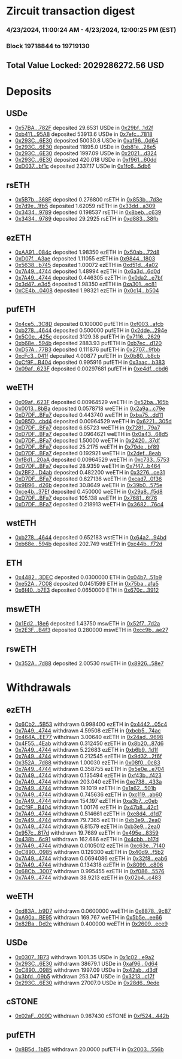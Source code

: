 # Zircuit transaction digest
### 4/23/2024, 11:00:24 AM - 4/23/2024, 12:00:25 PM (EST)
### Block 19718844 to 19719130

## Total Value Locked: 2029286272.56 USD

# Deposits
## USDe
- [0x57BA...782F](https://etherscan.io/address/0x57BA36Ca00B6aa7815184C67a2d2F2b1A439782F) deposited 29.6531 USDe in [0x29bf...1d2f](https://etherscan.io/tx/0x57BA36Ca00B6aa7815184C67a2d2F2b1A439782F)
- [0xb411...95A8](https://etherscan.io/address/0xb411e60e10d597d52Df85c752F05e077675795A8) deposited 53913.6 USDe in [0x7efc...7818](https://etherscan.io/tx/0xb411e60e10d597d52Df85c752F05e077675795A8)
- [0x293C...6E30](https://etherscan.io/address/0x293C6937D8D82e05B01335F7B33FBA0c8e256E30) deposited 50030.8 USDe in [0xaf96...0d64](https://etherscan.io/tx/0x293C6937D8D82e05B01335F7B33FBA0c8e256E30)
- [0x293C...6E30](https://etherscan.io/address/0x293C6937D8D82e05B01335F7B33FBA0c8e256E30) deposited 11895.0 USDe in [0xb81e...28e5](https://etherscan.io/tx/0x293C6937D8D82e05B01335F7B33FBA0c8e256E30)
- [0x293C...6E30](https://etherscan.io/address/0x293C6937D8D82e05B01335F7B33FBA0c8e256E30) deposited 1997.09 USDe in [0x2021...d324](https://etherscan.io/tx/0x293C6937D8D82e05B01335F7B33FBA0c8e256E30)
- [0x293C...6E30](https://etherscan.io/address/0x293C6937D8D82e05B01335F7B33FBA0c8e256E30) deposited 420.018 USDe in [0xf961...60dd](https://etherscan.io/tx/0x293C6937D8D82e05B01335F7B33FBA0c8e256E30)
- [0xD037...bf1c](https://etherscan.io/address/0xD037C3A28DEDB638B6420BF3dDb2dcbC8df7bf1c) deposited 2337.17 USDe in [0x1fc6...5db6](https://etherscan.io/tx/0xD037C3A28DEDB638B6420BF3dDb2dcbC8df7bf1c)
## rsETH
- [0x5B7b...368F](https://etherscan.io/address/0x5B7b728E34751A369667CA6F264b51586a65368F) deposited 0.276800 rsETH in [0x853b...7d3e](https://etherscan.io/tx/0x5B7b728E34751A369667CA6F264b51586a65368F)
- [0x7d9e...1fb5](https://etherscan.io/address/0x7d9e1603dCCc950D2Ff73f3eAF79f84dC4B91fb5) deposited 1.62059 rsETH in [0x33dd...a309](https://etherscan.io/tx/0x7d9e1603dCCc950D2Ff73f3eAF79f84dC4B91fb5)
- [0x3434...9789](https://etherscan.io/address/0x34349c5569e7B846c3558961552D2202760A9789) deposited 0.198537 rsETH in [0x8beb...c639](https://etherscan.io/tx/0x34349c5569e7B846c3558961552D2202760A9789)
- [0x3434...9789](https://etherscan.io/address/0x34349c5569e7B846c3558961552D2202760A9789) deposited 29.2925 rsETH in [0xd883...38fb](https://etherscan.io/tx/0x34349c5569e7B846c3558961552D2202760A9789)
## ezETH
- [0xAA91...084c](https://etherscan.io/address/0xAA91DFCF4Bb0707C050b0Cb4C186F3eFeB29084c) deposited 1.98350 ezETH in [0x50ab...72d8](https://etherscan.io/tx/0xAA91DFCF4Bb0707C050b0Cb4C186F3eFeB29084c)
- [0xD07f...A3ae](https://etherscan.io/address/0xD07f414b66701DE54a499076841D4D7f7723A3ae) deposited 1.11055 ezETH in [0x9844...1803](https://etherscan.io/tx/0xD07f414b66701DE54a499076841D4D7f7723A3ae)
- [0x5638...b745](https://etherscan.io/address/0x563835F2efeDf3efB9968175Db50F0Ab393cb745) deposited 1.00072 ezETH in [0xd51d...4a02](https://etherscan.io/tx/0x563835F2efeDf3efB9968175Db50F0Ab393cb745)
- [0x7A49...4744](https://etherscan.io/address/0x7A493Be5c2ce014cD049Bf178a1ac0Db1B434744) deposited 1.48994 ezETH in [0x6a3d...6d0d](https://etherscan.io/tx/0x7A493Be5c2ce014cD049Bf178a1ac0Db1B434744)
- [0x7A49...4744](https://etherscan.io/address/0x7A493Be5c2ce014cD049Bf178a1ac0Db1B434744) deposited 0.446305 ezETH in [0x0da2...e7bf](https://etherscan.io/tx/0x7A493Be5c2ce014cD049Bf178a1ac0Db1B434744)
- [0x3d47...e3d5](https://etherscan.io/address/0x3d47ebb35E0C776b5C15bF5C571192d9aB68e3d5) deposited 1.98350 ezETH in [0xa301...ec81](https://etherscan.io/tx/0x3d47ebb35E0C776b5C15bF5C571192d9aB68e3d5)
- [0xCE4b...0408](https://etherscan.io/address/0xCE4b10F180adf07395dbb91bE3AB5F7453600408) deposited 1.98321 ezETH in [0x0c14...b504](https://etherscan.io/tx/0xCE4b10F180adf07395dbb91bE3AB5F7453600408)
## pufETH
- [0x4ce5...3C8D](https://etherscan.io/address/0x4ce5f95e5df2dE6f1474222D49c02CC4F1cF3C8D) deposited 0.100000 pufETH in [0xf003...afcb](https://etherscan.io/tx/0x4ce5f95e5df2dE6f1474222D49c02CC4F1cF3C8D)
- [0xb278...4644](https://etherscan.io/address/0xb278550Ebf8010B8f9AeD23C4D0dD32B253F4644) deposited 0.500000 pufETH in [0x2dde...294e](https://etherscan.io/tx/0xb278550Ebf8010B8f9AeD23C4D0dD32B253F4644)
- [0x5C0e...425c](https://etherscan.io/address/0x5C0e5EEbE5f2C3818b992e1ffF2FFc1a39D9425c) deposited 3129.38 pufETH in [0x7116...2629](https://etherscan.io/tx/0x5C0e5EEbE5f2C3818b992e1ffF2FFc1a39D9425c)
- [0xb68e...594b](https://etherscan.io/address/0xb68e81fBB687fB172807fE20c569E7aEAbcC594b) deposited 2883.93 pufETH in [0xb7ec...d120](https://etherscan.io/tx/0xb68e81fBB687fB172807fE20c569E7aEAbcC594b)
- [0xD57A...77B3](https://etherscan.io/address/0xD57A6c37DF1285b92a8147Ad348D27cB77e077B3) deposited 0.111876 pufETH in [0x2707...9fbb](https://etherscan.io/tx/0xD57A6c37DF1285b92a8147Ad348D27cB77e077B3)
- [0xcFc3...041f](https://etherscan.io/address/0xcFc3975f50208d6914ee472e4A290F0D232b041f) deposited 4.00877 pufETH in [0x0b80...b8cb](https://etherscan.io/tx/0xcFc3975f50208d6914ee472e4A290F0D232b041f)
- [0xCf9F...B404](https://etherscan.io/address/0xCf9F99C643b28DaEC98DE3f70A4b84c271C2B404) deposited 0.995916 pufETH in [0x3aac...b383](https://etherscan.io/tx/0xCf9F99C643b28DaEC98DE3f70A4b84c271C2B404)
- [0x09af...623F](https://etherscan.io/address/0x09afaE795B359c2d23Ee40151B9635A3d310623F) deposited 0.00297681 pufETH in [0xe4df...cbd6](https://etherscan.io/tx/0x09afaE795B359c2d23Ee40151B9635A3d310623F)
## weETH
- [0x09af...623F](https://etherscan.io/address/0x09afaE795B359c2d23Ee40151B9635A3d310623F) deposited 0.00964529 weETH in [0x52ba...165b](https://etherscan.io/tx/0x09afaE795B359c2d23Ee40151B9635A3d310623F)
- [0x0013...8bBa](https://etherscan.io/address/0x00136438Ee75d4bF6E5Ca4B45e97E62F3aac8bBa) deposited 0.0578718 weETH in [0x2a9a...c79e](https://etherscan.io/tx/0x00136438Ee75d4bF6E5Ca4B45e97E62F3aac8bBa)
- [0xD7DF...BFa7](https://etherscan.io/address/0xD7DF7E085214743530afF339aFC420c7c720BFa7) deposited 0.443740 weETH in [0xba75...dd11](https://etherscan.io/tx/0xD7DF7E085214743530afF339aFC420c7c720BFa7)
- [0x085D...cbd4](https://etherscan.io/address/0x085Da37496d8622A53057F7519ADdCeA3f73cbd4) deposited 0.00964529 weETH in [0x6221...305d](https://etherscan.io/tx/0x085Da37496d8622A53057F7519ADdCeA3f73cbd4)
- [0xD7DF...BFa7](https://etherscan.io/address/0xD7DF7E085214743530afF339aFC420c7c720BFa7) deposited 6.65723 weETH in [0x7281...79a7](https://etherscan.io/tx/0xD7DF7E085214743530afF339aFC420c7c720BFa7)
- [0xD7DF...BFa7](https://etherscan.io/address/0xD7DF7E085214743530afF339aFC420c7c720BFa7) deposited 0.0964621 weETH in [0x0a43...68d5](https://etherscan.io/tx/0xD7DF7E085214743530afF339aFC420c7c720BFa7)
- [0xD7DF...BFa7](https://etherscan.io/address/0xD7DF7E085214743530afF339aFC420c7c720BFa7) deposited 1.50000 weETH in [0x2420...37df](https://etherscan.io/tx/0xD7DF7E085214743530afF339aFC420c7c720BFa7)
- [0xD7DF...BFa7](https://etherscan.io/address/0xD7DF7E085214743530afF339aFC420c7c720BFa7) deposited 25.2175 weETH in [0x79de...bf89](https://etherscan.io/tx/0xD7DF7E085214743530afF339aFC420c7c720BFa7)
- [0xD7DF...BFa7](https://etherscan.io/address/0xD7DF7E085214743530afF339aFC420c7c720BFa7) deposited 0.192921 weETH in [0x2def...8eab](https://etherscan.io/tx/0xD7DF7E085214743530afF339aFC420c7c720BFa7)
- [0xfBd1...20aA](https://etherscan.io/address/0xfBd10d456b1285ca4465E6f5189f62F02a0020aA) deposited 0.00964529 weETH in [0xc733...5753](https://etherscan.io/tx/0xfBd10d456b1285ca4465E6f5189f62F02a0020aA)
- [0xD7DF...BFa7](https://etherscan.io/address/0xD7DF7E085214743530afF339aFC420c7c720BFa7) deposited 28.9359 weETH in [0x7f47...b464](https://etherscan.io/tx/0xD7DF7E085214743530afF339aFC420c7c720BFa7)
- [0x2BF2...D4ab](https://etherscan.io/address/0x2BF2C1bdA951A5b70f6b3791c2e339a4B680D4ab) deposited 0.482200 weETH in [0x3276...ce31](https://etherscan.io/tx/0x2BF2C1bdA951A5b70f6b3791c2e339a4B680D4ab)
- [0xD7DF...BFa7](https://etherscan.io/address/0xD7DF7E085214743530afF339aFC420c7c720BFa7) deposited 0.627136 weETH in [0xcad7...0f36](https://etherscan.io/tx/0xD7DF7E085214743530afF339aFC420c7c720BFa7)
- [0x9B96...d26b](https://etherscan.io/address/0x9B9620f12c8E4eb9F481301A995cBCAD6Eb9d26b) deposited 30.8649 weETH in [0x39b0...575e](https://etherscan.io/tx/0x9B9620f12c8E4eb9F481301A995cBCAD6Eb9d26b)
- [0xce4b...37Ef](https://etherscan.io/address/0xce4b26E21cdC9ceb0E9709feDf6aC08892D037Ef) deposited 0.450000 weETH in [0x29a8...f5d8](https://etherscan.io/tx/0xce4b26E21cdC9ceb0E9709feDf6aC08892D037Ef)
- [0xD7DF...BFa7](https://etherscan.io/address/0xD7DF7E085214743530afF339aFC420c7c720BFa7) deposited 105.138 weETH in [0x7681...6f76](https://etherscan.io/tx/0xD7DF7E085214743530afF339aFC420c7c720BFa7)
- [0xD7DF...BFa7](https://etherscan.io/address/0xD7DF7E085214743530afF339aFC420c7c720BFa7) deposited 0.218913 weETH in [0x3682...76c4](https://etherscan.io/tx/0xD7DF7E085214743530afF339aFC420c7c720BFa7)
## wstETH
- [0xb278...4644](https://etherscan.io/address/0xb278550Ebf8010B8f9AeD23C4D0dD32B253F4644) deposited 0.652183 wstETH in [0x64a2...94bd](https://etherscan.io/tx/0xb278550Ebf8010B8f9AeD23C4D0dD32B253F4644)
- [0xb68e...594b](https://etherscan.io/address/0xb68e81fBB687fB172807fE20c569E7aEAbcC594b) deposited 202.749 wstETH in [0xc44b...f72d](https://etherscan.io/tx/0xb68e81fBB687fB172807fE20c569E7aEAbcC594b)
## ETH
- [0x4482...3DEC](https://etherscan.io/address/0x44821E910e6b53B6c9a416abAd4Ec40e35463DEC) deposited 0.0300000 ETH in [0x04b7...51b9](https://etherscan.io/tx/0x44821E910e6b53B6c9a416abAd4Ec40e35463DEC)
- [0xe52A...7C08](https://etherscan.io/address/0xe52ADd536685e0Ebf7682C2A43126fBb78817C08) deposited 0.0451599 ETH in [0x75ba...a1a5](https://etherscan.io/tx/0xe52ADd536685e0Ebf7682C2A43126fBb78817C08)
- [0x6f40...b7E3](https://etherscan.io/address/0x6f409F03475c9457D283f05F7b1c5Ee2790ab7E3) deposited 0.0650000 ETH in [0x670c...3912](https://etherscan.io/tx/0x6f409F03475c9457D283f05F7b1c5Ee2790ab7E3)
## mswETH
- [0x1Ed2...18e6](https://etherscan.io/address/0x1Ed2f0A267A077923DEd09508bc383eD5e8a18e6) deposited 1.43750 mswETH in [0x52f7...7d2a](https://etherscan.io/tx/0x1Ed2f0A267A077923DEd09508bc383eD5e8a18e6)
- [0x2E3F...B4f3](https://etherscan.io/address/0x2E3F084aB381BC588f7Fe874ab4b47e6De40B4f3) deposited 0.280000 mswETH in [0xcc9b...ae27](https://etherscan.io/tx/0x2E3F084aB381BC588f7Fe874ab4b47e6De40B4f3)
## rswETH
- [0x352A...7d88](https://etherscan.io/address/0x352A45cC1AA286C643a9471A04435Dd88A027d88) deposited 2.00530 rswETH in [0x8926...58e7](https://etherscan.io/tx/0x352A45cC1AA286C643a9471A04435Dd88A027d88)
# Withdrawals
## ezETH
- [0x6Cb2...5B53](https://etherscan.io/address/0x6Cb248e1BCf5B5fAf103db3e9C19A8AC82C15B53) withdrawn 0.998400 ezETH in [0x4442...05c4](https://etherscan.io/tx/0x6Cb248e1BCf5B5fAf103db3e9C19A8AC82C15B53)
- [0x7A49...4744](https://etherscan.io/address/0x7A493Be5c2ce014cD049Bf178a1ac0Db1B434744) withdrawn 4.59508 ezETH in [0xbcb5...74ac](https://etherscan.io/tx/0x7A493Be5c2ce014cD049Bf178a1ac0Db1B434744)
- [0x464A...EE77](https://etherscan.io/address/0x464A651c6891101066a5F5a4d65F7BFA7E7BEE77) withdrawn 3.00640 ezETH in [0x24ad...9698](https://etherscan.io/tx/0x464A651c6891101066a5F5a4d65F7BFA7E7BEE77)
- [0x4F55...4Eab](https://etherscan.io/address/0x4F558e5Fb18fd27217C6Df24667ae8256b234Eab) withdrawn 0.312450 ezETH in [0x8b20...87d6](https://etherscan.io/tx/0x4F558e5Fb18fd27217C6Df24667ae8256b234Eab)
- [0x7A49...4744](https://etherscan.io/address/0x7A493Be5c2ce014cD049Bf178a1ac0Db1B434744) withdrawn 5.22683 ezETH in [0xb6b9...1d1f](https://etherscan.io/tx/0x7A493Be5c2ce014cD049Bf178a1ac0Db1B434744)
- [0x7A49...4744](https://etherscan.io/address/0x7A493Be5c2ce014cD049Bf178a1ac0Db1B434744) withdrawn 0.212545 ezETH in [0x9d32...2f6f](https://etherscan.io/tx/0x7A493Be5c2ce014cD049Bf178a1ac0Db1B434744)
- [0x352A...7d88](https://etherscan.io/address/0x352A45cC1AA286C643a9471A04435Dd88A027d88) withdrawn 1.00030 ezETH in [0x08f0...0c83](https://etherscan.io/tx/0x352A45cC1AA286C643a9471A04435Dd88A027d88)
- [0x7A49...4744](https://etherscan.io/address/0x7A493Be5c2ce014cD049Bf178a1ac0Db1B434744) withdrawn 0.358755 ezETH in [0x5e0e...e704](https://etherscan.io/tx/0x7A493Be5c2ce014cD049Bf178a1ac0Db1B434744)
- [0x7A49...4744](https://etherscan.io/address/0x7A493Be5c2ce014cD049Bf178a1ac0Db1B434744) withdrawn 0.135494 ezETH in [0xf43b...f423](https://etherscan.io/tx/0x7A493Be5c2ce014cD049Bf178a1ac0Db1B434744)
- [0x7A49...4744](https://etherscan.io/address/0x7A493Be5c2ce014cD049Bf178a1ac0Db1B434744) withdrawn 203.040 ezETH in [0xe738...433a](https://etherscan.io/tx/0x7A493Be5c2ce014cD049Bf178a1ac0Db1B434744)
- [0x7A49...4744](https://etherscan.io/address/0x7A493Be5c2ce014cD049Bf178a1ac0Db1B434744) withdrawn 19.1019 ezETH in [0x1a62...501b](https://etherscan.io/tx/0x7A493Be5c2ce014cD049Bf178a1ac0Db1B434744)
- [0x7A49...4744](https://etherscan.io/address/0x7A493Be5c2ce014cD049Bf178a1ac0Db1B434744) withdrawn 0.745636 ezETH in [0xc119...ab60](https://etherscan.io/tx/0x7A493Be5c2ce014cD049Bf178a1ac0Db1B434744)
- [0x7A49...4744](https://etherscan.io/address/0x7A493Be5c2ce014cD049Bf178a1ac0Db1B434744) withdrawn 154.197 ezETH in [0xa3b7...c0eb](https://etherscan.io/tx/0x7A493Be5c2ce014cD049Bf178a1ac0Db1B434744)
- [0xCf9F...B404](https://etherscan.io/address/0xCf9F99C643b28DaEC98DE3f70A4b84c271C2B404) withdrawn 1.00176 ezETH in [0x47b8...42c1](https://etherscan.io/tx/0xCf9F99C643b28DaEC98DE3f70A4b84c271C2B404)
- [0x7A49...4744](https://etherscan.io/address/0x7A493Be5c2ce014cD049Bf178a1ac0Db1B434744) withdrawn 0.514661 ezETH in [0xe8d4...d1d7](https://etherscan.io/tx/0x7A493Be5c2ce014cD049Bf178a1ac0Db1B434744)
- [0x7A49...4744](https://etherscan.io/address/0x7A493Be5c2ce014cD049Bf178a1ac0Db1B434744) withdrawn 79.7365 ezETH in [0xb3e9...2ea0](https://etherscan.io/tx/0x7A493Be5c2ce014cD049Bf178a1ac0Db1B434744)
- [0x7A49...4744](https://etherscan.io/address/0x7A493Be5c2ce014cD049Bf178a1ac0Db1B434744) withdrawn 6.81579 ezETH in [0xb3e9...2ea0](https://etherscan.io/tx/0x7A493Be5c2ce014cD049Bf178a1ac0Db1B434744)
- [0x957c...817d](https://etherscan.io/address/0x957cd54A8EBd26290d89e324D637633a2cc0817d) withdrawn 19.7689 ezETH in [0x495e...8359](https://etherscan.io/tx/0x957cd54A8EBd26290d89e324D637633a2cc0817d)
- [0x438b...6c91](https://etherscan.io/address/0x438bbff80252C9C959797d0180a5c868e1a86c91) withdrawn 162.686 ezETH in [0x4cbb...b17d](https://etherscan.io/tx/0x438bbff80252C9C959797d0180a5c868e1a86c91)
- [0x7A49...4744](https://etherscan.io/address/0x7A493Be5c2ce014cD049Bf178a1ac0Db1B434744) withdrawn 0.0105012 ezETH in [0xc63e...7140](https://etherscan.io/tx/0x7A493Be5c2ce014cD049Bf178a1ac0Db1B434744)
- [0xC890...0985](https://etherscan.io/address/0xC8903A1BeB1772bFad93F942951eB17455830985) withdrawn 0.129300 ezETH in [0x40d9...f5b2](https://etherscan.io/tx/0xC8903A1BeB1772bFad93F942951eB17455830985)
- [0x7A49...4744](https://etherscan.io/address/0x7A493Be5c2ce014cD049Bf178a1ac0Db1B434744) withdrawn 0.0694086 ezETH in [0x32f8...eab6](https://etherscan.io/tx/0x7A493Be5c2ce014cD049Bf178a1ac0Db1B434744)
- [0x7A49...4744](https://etherscan.io/address/0x7A493Be5c2ce014cD049Bf178a1ac0Db1B434744) withdrawn 0.134318 ezETH in [0x8099...c806](https://etherscan.io/tx/0x7A493Be5c2ce014cD049Bf178a1ac0Db1B434744)
- [0x68Cb...3007](https://etherscan.io/address/0x68CbE93EEE39213b5b18aa0d3c8600139D563007) withdrawn 0.995455 ezETH in [0xf086...5576](https://etherscan.io/tx/0x68CbE93EEE39213b5b18aa0d3c8600139D563007)
- [0x7A49...4744](https://etherscan.io/address/0x7A493Be5c2ce014cD049Bf178a1ac0Db1B434744) withdrawn 38.9213 ezETH in [0x02b4...c483](https://etherscan.io/tx/0x7A493Be5c2ce014cD049Bf178a1ac0Db1B434744)
## weETH
- [0xd83A...b9D7](https://etherscan.io/address/0xd83AAb1EF0B8289C5a931F97796C98f2498db9D7) withdrawn 0.0600000 weETH in [0x8878...9c87](https://etherscan.io/tx/0xd83AAb1EF0B8289C5a931F97796C98f2498db9D7)
- [0xA90a...BE95](https://etherscan.io/address/0xA90a133b44f2d213dC44c381c012C839e8cCBE95) withdrawn 169.767 weETH in [0x5b5e...ee66](https://etherscan.io/tx/0xA90a133b44f2d213dC44c381c012C839e8cCBE95)
- [0x82Ba...Dd2c](https://etherscan.io/address/0x82Ba043D37845D380f626f363D5D8570d0b3Dd2c) withdrawn 0.400000 weETH in [0x2609...ece9](https://etherscan.io/tx/0x82Ba043D37845D380f626f363D5D8570d0b3Dd2c)
## USDe
- [0x0307...1B73](https://etherscan.io/address/0x0307EF2F32A661ac5fbBce128A3dF4AE6fA51B73) withdrawn 1001.35 USDe in [0x1c02...e9a2](https://etherscan.io/tx/0x0307EF2F32A661ac5fbBce128A3dF4AE6fA51B73)
- [0x293C...6E30](https://etherscan.io/address/0x293C6937D8D82e05B01335F7B33FBA0c8e256E30) withdrawn 38679.1 USDe in [0xaf96...0d64](https://etherscan.io/tx/0x293C6937D8D82e05B01335F7B33FBA0c8e256E30)
- [0xC890...0985](https://etherscan.io/address/0xC8903A1BeB1772bFad93F942951eB17455830985) withdrawn 1997.09 USDe in [0x42ab...d3df](https://etherscan.io/tx/0xC8903A1BeB1772bFad93F942951eB17455830985)
- [0x3bfd...09b5](https://etherscan.io/address/0x3bfd1859Ebfe30faC2E5Fc23Bd85FD0A2C5A09b5) withdrawn 253.047 USDe in [0x3213...c17f](https://etherscan.io/tx/0x3bfd1859Ebfe30faC2E5Fc23Bd85FD0A2C5A09b5)
- [0x293C...6E30](https://etherscan.io/address/0x293C6937D8D82e05B01335F7B33FBA0c8e256E30) withdrawn 27007.0 USDe in [0x28d6...9ede](https://etherscan.io/tx/0x293C6937D8D82e05B01335F7B33FBA0c8e256E30)
## cSTONE
- [0x02aF...009D](https://etherscan.io/address/0x02aF8A3cE109A57F07025751601c803130B7009D) withdrawn 0.987430 cSTONE in [0xf524...442b](https://etherscan.io/tx/0x02aF8A3cE109A57F07025751601c803130B7009D)
## pufETH
- [0x8B5d...1bB5](https://etherscan.io/address/0x8B5d431edE033A35821f1E143aB383944Aff1bB5) withdrawn 20.0000 pufETH in [0x2003...556b](https://etherscan.io/tx/0x8B5d431edE033A35821f1E143aB383944Aff1bB5)
